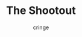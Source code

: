 ---
media: "videos/rounds/round_2/shootout.mp4"
media_type: video
title: The Shootout
author: cringe
desc: Officer Jimmy Novach and Agitator Jacqueline Ahn in a shootout.
---
